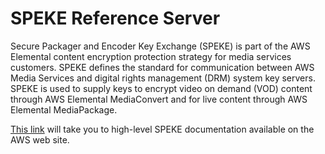 # SPEKE Reference Server
Secure Packager and Encoder Key Exchange (SPEKE) is part of the AWS Elemental content encryption protection strategy for media services customers. SPEKE defines the standard for communication between AWS Media Services and digital rights management (DRM) system key servers. SPEKE is used to supply keys to encrypt video on demand (VOD) content through AWS Elemental MediaConvert and for live content through AWS Elemental MediaPackage.

[This link](https://docs.aws.amazon.com/speke/latest/documentation/what-is-speke.html) will take you to high-level SPEKE documentation available on the AWS web site.


